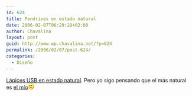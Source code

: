 ```yaml
---
id: 624
title: Pendrives en estado natural
date: 2006-02-07T06:29:29+02:00
author: Chavalina
layout: post
guid: http://www.wp.chavalina.net/?p=624
permalink: /2006/02/07/post-624/
categories:
  - Diseño
---
```

<a href="http://www.criteriondg.info/wordpress/archives/2006/02/07/lapices-usb-con-estilo-y-ii/" target="_blank">Lápices <acronym title="Universal Serial Bus">USB</acronym> en estado natural</a>. Pero yo sigo pensando que el más natural es <a href="http://chavalina.net/comentar.php?idpost=238&#038;q=pendrive" target="_blank">el m&iacute;o</a>![emo](/imagenes/emoticonos/guino.gif)